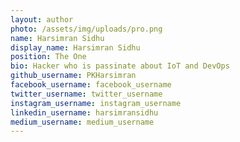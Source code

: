 ```yaml
---
layout: author
photo: /assets/img/uploads/pro.png
name: Harsimran Sidhu
display_name: Harsimran Sidhu
position: The One
bio: Hacker who is passinate about IoT and DevOps
github_username: PKHarsimran
facebook_username: facebook_username
twitter_username: twitter_username
instagram_username: instagram_username
linkedin_username: harsimransidhu
medium_username: medium_username
---
```


